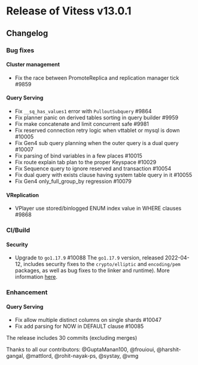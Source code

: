# Release of Vitess v13.0.1
## Changelog

### Bug fixes
#### Cluster management
* Fix the race between PromoteReplica and replication manager tick #9859
#### Query Serving
* Fix `__sq_has_values1` error with `PulloutSubquery` #9864
* Fix planner panic on derived tables sorting in query builder #9959
* Fix make concatenate and limit concurrent safe #9981
* Fix reserved connection retry logic when vttablet or mysql is down #10005
* Fix Gen4 sub query planning when the outer query is a dual query #10007
* Fix parsing of bind variables in a few places #10015
* Fix route explain tab plan to the proper Keyspace #10029
* Fix Sequence query to ignore reserved and transaction #10054
* Fix dual query with exists clause having system table query in it #10055
* Fix Gen4 only_full_group_by regression #10079
#### VReplication
* VPlayer use stored/binlogged ENUM index value in WHERE clauses #9868
### CI/Build
#### Security
* Upgrade to `go1.17.9` #10088
  The `go1.17.9` version, released 2022-04-12, includes security fixes to the `crypto/elliptic` and `encoding/pem` packages, as well as bug fixes to the linker and runtime). More information [here](https://go.dev/doc/devel/release#go1.17.minor).
### Enhancement
#### Query Serving
* Fix allow multiple distinct columns on single shards #10047
* Fix add parsing for NOW in DEFAULT clause #10085


The release includes 30 commits (excluding merges)

Thanks to all our contributors: @GuptaManan100, @frouioui, @harshit-gangal, @mattlord, @rohit-nayak-ps, @systay, @vmg
